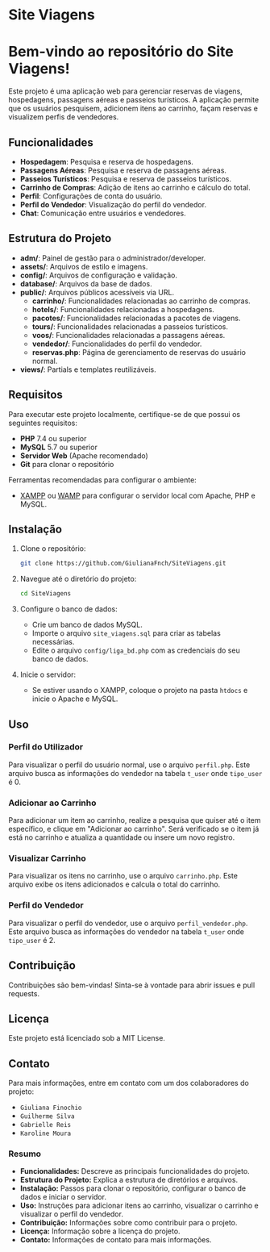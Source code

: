 # Site Viagens
# Bem-vindo ao repositório do Site Viagens!

Este projeto é uma aplicação web para gerenciar reservas de viagens, hospedagens, passagens aéreas e passeios turísticos. A aplicação permite que os usuários pesquisem, adicionem itens ao carrinho, façam reservas e visualizem perfis de vendedores.

## Funcionalidades

- **Hospedagem**: Pesquisa e reserva de hospedagens.
- **Passagens Aéreas**: Pesquisa e reserva de passagens aéreas.
- **Passeios Turísticos**: Pesquisa e reserva de passeios turísticos.
- **Carrinho de Compras**: Adição de itens ao carrinho e cálculo do total.
- **Perfil**: Configurações de conta do usuário.
- **Perfil do Vendedor**: Visualização do perfil do vendedor.
- **Chat**: Comunicação entre usuários e vendedores.

## Estrutura do Projeto


- **adm/**: Painel de gestão para o administrador/developer.
- **assets/**: Arquivos de estilo e imagens.
- **config/**: Arquivos de configuração e validação.
- **database/**: Arquivos da base de dados.
- **public/**: Arquivos públicos acessíveis via URL.
   - **carrinho/**: Funcionalidades relacionadas ao carrinho de compras.
   - **hotels/**: Funcionalidades relacionadas a hospedagens.
   - **pacotes/**: Funcionalidades relacionadas a pacotes de viagens.
   - **tours/**: Funcionalidades relacionadas a passeios turísticos.
   - **voos/**: Funcionalidades relacionadas a passagens aéreas.
   - **vendedor/**: Funcionalidades do perfil do vendedor.
   - **reservas.php**: Página de gerenciamento de reservas do usuário normal.
- **views/**: Partials e templates reutilizáveis.

## Requisitos

Para executar este projeto localmente, certifique-se de que possui os seguintes requisitos:

- **PHP** 7.4 ou superior
- **MySQL** 5.7 ou superior
- **Servidor Web** (Apache recomendado)
- **Git** para clonar o repositório

Ferramentas recomendadas para configurar o ambiente:

- [XAMPP](https://www.apachefriends.org/pt_br/index.html) ou [WAMP](https://www.wampserver.com/en/) para configurar o servidor local com Apache, PHP e MySQL.


## Instalação

1. Clone o repositório:
    ```bash 
    git clone https://github.com/GiulianaFnch/SiteViagens.git
    ```

2. Navegue até o diretório do projeto:
    ```bash
    cd SiteViagens
    ```

3. Configure o banco de dados:
    - Crie um banco de dados MySQL.
    - Importe o arquivo `site_viagens.sql` para criar as tabelas necessárias.
    - Edite o arquivo `config/liga_bd.php` com as credenciais do seu banco de dados.

4. Inicie o servidor:
    - Se estiver usando o XAMPP, coloque o projeto na pasta `htdocs` e inicie o Apache e MySQL.

## Uso

### Perfil do Utilizador
Para visualizar o perfil do usuário normal, use o arquivo `perfil.php`. Este arquivo busca as informações do vendedor na tabela `t_user` onde `tipo_user` é 0.

### Adicionar ao Carrinho
Para adicionar um item ao carrinho, realize a pesquisa que quiser até o item específico, e clique em "Adicionar ao carrinho". Será verificado se o item já está no carrinho e atualiza a quantidade ou insere um novo registro.

### Visualizar Carrinho
Para visualizar os itens no carrinho, use o arquivo `carrinho.php`. Este arquivo exibe os itens adicionados e calcula o total do carrinho.

### Perfil do Vendedor
Para visualizar o perfil do vendedor, use o arquivo `perfil_vendedor.php`. Este arquivo busca as informações do vendedor na tabela `t_user` onde `tipo_user` é 2.

## Contribuição

Contribuições são bem-vindas! Sinta-se à vontade para abrir issues e pull requests.

## Licença

Este projeto está licenciado sob a MIT License.

## Contato

Para mais informações, entre em contato com um dos colaboradores do projeto:
- `Giuliana Finochio`
- `Guilherme Silva`
- `Gabrielle Reis`
- `Karoline Moura`

### Resumo

- **Funcionalidades:** Descreve as principais funcionalidades do projeto.
- **Estrutura do Projeto:** Explica a estrutura de diretórios e arquivos.
- **Instalação:** Passos para clonar o repositório, configurar o banco de dados e iniciar o servidor.
- **Uso:** Instruções para adicionar itens ao carrinho, visualizar o carrinho e visualizar o perfil do vendedor.
- **Contribuição:** Informações sobre como contribuir para o projeto.
- **Licença:** Informação sobre a licença do projeto.
- **Contato:** Informações de contato para mais informações.
